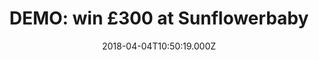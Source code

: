 ---
campaign-uuid: "c-7971762b-a358-4cf6-9a71-c9fde5e1f39c"
type: "Product"
category: "fashion"
date: "2018-04-04T10:50:19.000Z"
end-date: "2018-05-30T23:59:00.000Z"
disable-form: false
is_promoted: false
has_entry_page: true
title: "DEMO: win £300 at Sunflowerbaby"
competition-description: "<p>In need to spice up your baby’s wardrobe? If that’s a\
  \ YES you’ve come to the right place! We’re giving away a voucher worth £300 to\
  \ spend at Sunflowerbaby! Babygrows, bodies, blankets, baby gifts and many more!\r\
  \n</p>\r\n<p>Don’t miss out on this amazing opportunity and get the perfect outfit\
  \ for cosying up with your baby at Sunflowerbaby!</p>"
hero-header: "DEMO: win £300 at Sunflowerbaby"
terms-confirmation: "N/A"
banner-img: "https://assets.expresslyapp.com/asset-14bda4c0-341e-40fb-9f2e-c453075b29cd.jpg"
logo-left-href: "http://sunflowerbaby.uk/"
logo-left-image: "https://assets.expresslyapp.com/9b502e6a-ee8f-441c-add2-31e544fe837a-thumb.png"
logo-left-title: "SunflowerBaby"
bg-image-hero: "https://assets.expresslyapp.com/asset-cf4de674-d68a-4002-bd56-69f4634a82dd.jpg"
bg-image-first: "https://assets.expresslyapp.com/asset-3eb0eec1-6d44-49b8-913a-6ce37b0efe04.jpg"
bg-image-second: "https://assets.expresslyapp.com/asset-63eda0af-c4c3-45e2-8e60-049dcccf152d.jpg"
section1-content: "<p>At Sunflowerbaby, they believe that simplicity, quality, and\
  \ integrity are the key to comfort, that’s why they love making clothes that let’\
  s kids be kid!</p>\r\n<p>Featuring stunning and high quality fabrics there is quite\
  \ a selection to choose from! Knitwear, accesories, swimmwear, t-shirts…all to make\
  \ your baby stand out!</p>"
section2-content: "<p>Their new collection includes clothes for both special occasions\
  \ and for cosy nights! Get your baby that playful toy or those shoes that she deserves!\
  \ They’re offering one lucky winner the chance to win £300 to spend at their entire\
  \ collection!</p> \r\n<p>Treat your baby to something nice. With Sunflowerbaby,\
  \ you can.</p>"
entry-title: "DEMO: win £300 at Sunflowerbaby"
entry-content: "<p>Sleepwear, swimwear, accesories...treat your baby with something\
  \ nice with the chance to win a voucher worth £300 at Sunflowerbaby!</p> <p> Enter\
  \ the draw to win by completing the form below before 23.59pm on 30/04/2018.</p>"
has-winner: false
prize-description: "£300 to spend at Sunflowerbaby."
---